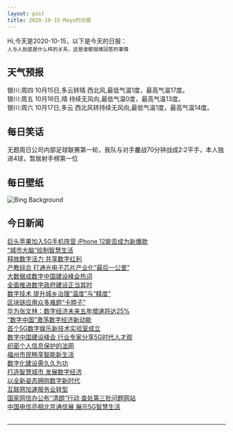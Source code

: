 ```yaml
---
layout: post
title: 2020-10-15-Mayx的日报
---
```


Hi,今天是2020-10-15，以下是今天的日报：<br><small>
人与人到底是什么样的关系，这是谁都很难回答的事情</small><!--more-->
## 天气预报
银川:周四 10月15日,多云转晴 西北风,最低气温1度，最高气温17度。<br>银川:周五 10月16日,晴 持续无风向,最低气温0度，最高气温13度。<br>银川:周六 10月17日,多云 西北风转持续无风向,最低气温1度，最高气温14度。
## 每日笑话
无题周日公司内部足球联赛第一轮，我队与对手鏖战70分钟战成2:2平手，本人独进4球，暂居射手榜第一位
## 每日壁纸
![Bing Background](https://cn.bing.com/th?id=OHR.BavariaFossil_EN-US1618946222_1920x1080.jpg&rf=LaDigue_1920x1080.jpg&pid=hp "Dragonfly fossil, about 150 million years old, in Solnhofen, Bavaria, Germany (© Ingo Arndt/Minden Pictures)")
## 今日新闻

[巨头苹果加入5G手机阵营 iPhone 12能否成为新爆款](http://it.people.com.cn/n1/2020/1015/c1009-31892577.html)   
[“城市大脑”绘制智慧生活](http://it.people.com.cn/n1/2020/1015/c1009-31892585.html)   
[释放数字活力 共享数字红利](http://it.people.com.cn/n1/2020/1015/c1009-31892586.html)   
[产教综合 打通光电子芯片产业化“最后一公里”](http://it.people.com.cn/n1/2020/1015/c1009-31892564.html)   
[大数据成数字中国建设峰会热词](http://it.people.com.cn/n1/2020/1015/c1009-31892568.html)   
[全面推进数字政府建设正当其时](http://it.people.com.cn/n1/2020/1015/c1009-31892570.html)   
[数字技术 提升城乡治理“温度”与“精度”](http://it.people.com.cn/n1/2020/1015/c1009-31892565.html)   
[区块链应用众多难题“卡脖子”](http://it.people.com.cn/n1/2020/1015/c1009-31892477.html)   
[华为张文林：数字经济未来五年增速将达25%](http://it.people.com.cn/n1/2020/1015/c1009-31892474.html)   
[“数字中国”激荡数字经济新动能](http://it.people.com.cn/n1/2020/1015/c1009-31892459.html)   
[首个5G数字娱乐新技术实验室成立](http://it.people.com.cn/n1/2020/1015/c1009-31892534.html)   
[数字中国建设峰会 行业专家分享5G时代人才观](http://it.people.com.cn/n1/2020/1015/c1009-31892500.html)   
[织密个人信息保护的法网](http://it.people.com.cn/n1/2020/1015/c1009-31892481.html)   
[福州市民畅享智能新生活](http://it.people.com.cn/n1/2020/1015/c1009-31892430.html)   
[数字化建设需久久为功](http://it.people.com.cn/n1/2020/1015/c1009-31892427.html)   
[打造智慧城市 发展数字经济](http://it.people.com.cn/n1/2020/1015/c1009-31892420.html)   
[以全新姿态拥抱数字新时代](http://it.people.com.cn/n1/2020/1015/c1009-31892458.html)   
[互联网加速服务业转型](http://it.people.com.cn/n1/2020/1015/c1009-31892457.html)   
[国家网信办公布“清朗”行动 查处第三批问题网站](http://it.people.com.cn/n1/2020/1015/c1009-31892410.html)   
[中国电信亮相北京通信展 展示5G智慧生活](http://it.people.com.cn/n1/2020/1015/c1009-31892411.html)   
<br />

***

<small></small>
